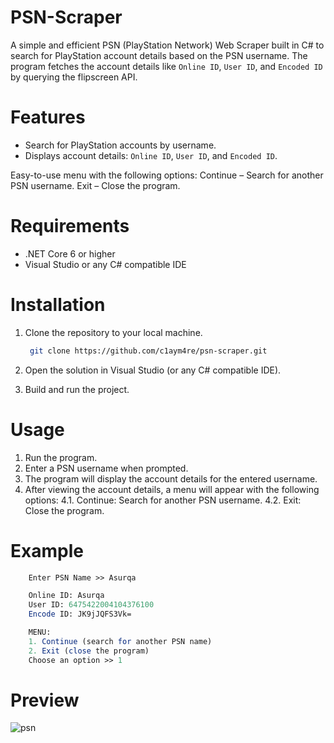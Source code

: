   # PSN-Scraper

A simple and efficient PSN (PlayStation Network) Web Scraper built in C# to search for PlayStation account details based on the PSN username. The program fetches the account details like ```Online ID```, ```User ID```, and ```Encoded ID``` by querying the flipscreen API.

# Features

- Search for PlayStation accounts by username.
- Displays account details: ```Online ID```, ```User ID```, and ```Encoded ID```.
  
Easy-to-use menu with the following options:
Continue – Search for another PSN username.
Exit – Close the program.

# Requirements

- .NET Core 6 or higher
- Visual Studio or any C# compatible IDE

# Installation

1. Clone the repository to your local machine.
   ```bash
    git clone https://github.com/c1aym4re/psn-scraper.git
    ```
2. Open the solution in Visual Studio (or any C# compatible IDE).

3. Build and run the project.

# Usage 

1. Run the program.
2. Enter a PSN username when prompted.
3. The program will display the account details for the entered username.
4. After viewing the account details, a menu will appear with the following options:
  4.1. Continue: Search for another PSN username.
  4.2. Exit: Close the program.

# Example
```mathematica
    Enter PSN Name >> Asurqa

    Online ID: Asurqa
    User ID: 6475422004104376100
    Encode ID: JK9jJQFS3Vk=

    MENU:
    1. Continue (search for another PSN name)
    2. Exit (close the program)
    Choose an option >> 1
```

# Preview
![psn](https://github.com/user-attachments/assets/6978fe35-80a2-46f0-90b1-f132071522fe)

